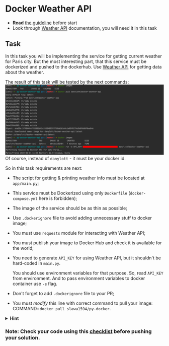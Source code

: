 # Docker Weather API

- **Read** [the guideline](https://github.com/mate-academy/py-task-guideline/blob/main/README.md) before start
- Look through [Weather API](https://www.weatherapi.com/docs/) documentation, you will need it in this task

## Task

In this task you will be implementing the service for getting current weather
for Paris city. But the most interesting part, that this service must be dockerized
and pushed to the dockerhub. Use [Weather API](https://www.weatherapi.com/docs/) for getting
data about the weather.

The result of this task will be tested by the next commands:
![img.png](result.png)
Of course, instead of `danylott` - it must be your docker id.

So in this task requirements are next:
- The script for getting & printing weather info must be located at `app/main.py`;
- This service must be Dockerized using only `Dockerfile` (`docker-compose.yml` here is forbidden);
- The image of the service should be as thin as possible;
- Use `.dockerignore` file to avoid adding unnecessary stuff to docker image;
- You must use `requests` module for interacting with Weather API;
- You must publish your image to Docker Hub and check it is available for the world;
- You need to generate `API_KEY` for using Weather API, but it shouldn't be hard-coded in `main.py`. 

  You should use environment variables for that purpose. So, read `API_KEY` from environment. 
  And to pass environment variables to docker container use `-e` flag.
- Don't forget to add `.dockerignore` file to your PR;
- You must *modify* this line with correct command to pull your image:
  COMMAND=`docker pull slawa1594/py-docker`.

<details>
  <summary><strong>Hint</strong></summary>
    Don't use `< >` in docker command. Here is the example:

```docker pull test_user/weather```
</details>

### Note: Check your code using this [checklist](checklist.md) before pushing your solution.